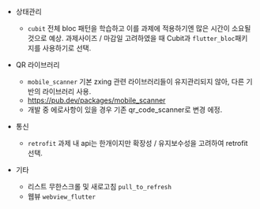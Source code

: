 
- 상태관리
  - `cubit`
    전체 bloc 패턴을 학습하고 이를 과제에 적용하기엔 많은 시간이 소요될 것으로 예상.
    과제사이즈 / 마감일 고려하였을 때 Cubit과 `flutter_bloc`패키지를 사용하기로 선택.

- QR 라이브러리
  - `mobile_scanner`
  기본 zxing 관련 라이브러리들이 유지관리되지 않아, 다른 기반의 라이브러리 사용.
  - https://pub.dev/packages/mobile_scanner
  - 개발 중 에로사항이 있을 경우 기존 qr_code_scanner로 변경 에정.

- 통신
  - `retrofit`
  과제 내 api는 한개이지만 확장성 / 유지보수성을 고려하여 retrofit 선택.

- 기타
  - 리스트 무한스크롤 및 새로고침
  `pull_to_refresh`
  - 웹뷰
  `webview_flutter`
